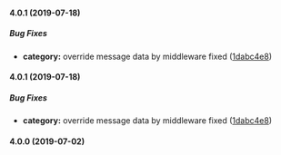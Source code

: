 #### 4.0.1 (2019-07-18)

##### Bug Fixes

* **category:**  override message data by middleware fixed ([1dabc4e8](https://github.com/sugoiJS/socket/commit/1dabc4e89c3116d32449b37c47d9dc43db12f1f1))

#### 4.0.1 (2019-07-18)

##### Bug Fixes

* **category:**  override message data by middleware fixed ([1dabc4e8](https://github.com/sugoiJS/socket/commit/1dabc4e89c3116d32449b37c47d9dc43db12f1f1))

#### 4.0.0 (2019-07-02)

